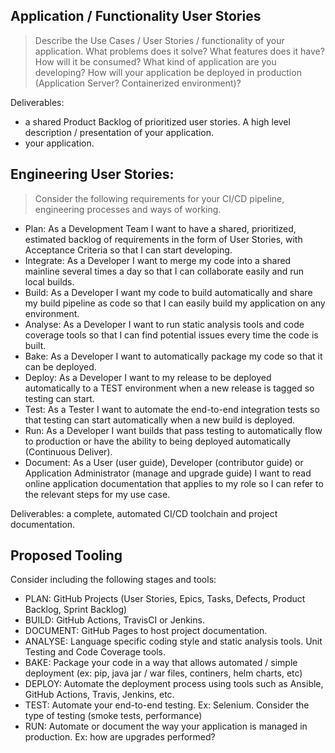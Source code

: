 Application / Functionality User Stories
----------------------------------------

> Describe the Use Cases / User Stories / functionality of your application. What problems does it solve? What features does it have? How will it be consumed? What kind of application are you developing? How will your application be deployed in production (Application Server? Containerized environment)?

Deliverables: 
- a shared Product Backlog of prioritized user stories. A high level description / presentation of your application.
- your application.


Engineering User Stories:
-------------------------

> Consider the following requirements for your CI/CD pipeline, engineering processes and ways of working.

- Plan: As a Development Team I want to have a shared, prioritized, estimated backlog of requirements in the form of User Stories, with Acceptance Criteria so that I can start developing.
- Integrate: As a Developer I want to merge my code into a shared mainline several times a day so that I can collaborate easily and run local builds.
- Build: As a Developer I want my code to build automatically and share my build pipeline as code so that I can easily build my application on any environment.
- Analyse: As a Developer I want to run static analysis tools and code coverage tools so that I can find potential issues every time the code is built.
- Bake: As a Developer I want to automatically package my code so that it can be deployed.
- Deploy: As a Developer I want to my release to be deployed automatically to a TEST environment when a new release is tagged so testing can start.
- Test: As a Tester I want to automate the end-to-end integration tests so that testing can start automatically when a new build is deployed.
- Run: As a Developer I want builds that pass testing to automatically flow to production or have the ability to being deployed automatically (Continuous Deliver).
- Document: As a User (user guide), Developer (contributor guide) or Application Administrator (manage and upgrade guide) I want to read online application documentation that applies to my role so I can refer to the relevant steps for my use case.

Deliverables: a complete, automated CI/CD toolchain and project documentation.

Proposed Tooling
----------------

Consider including the following stages and tools:

- PLAN: GitHub Projects (User Stories, Epics, Tasks, Defects, Product Backlog, Sprint Backlog)
- BUILD: GitHub Actions, TravisCI or Jenkins.
- DOCUMENT: GitHub Pages to host project documentation.
- ANALYSE: Language specific coding style and static analysis tools. Unit Testing and Code Coverage tools.
- BAKE: Package your code in a way that allows automated / simple deployment (ex: pip, java jar / war files, continers, helm charts, etc)
- DEPLOY: Automate the deployment process using tools such as Ansible, GitHub Actions, Travis, Jenkins, etc.
- TEST: Automate your end-to-end testing. Ex: Selenium. Consider the type of testing (smoke tests, performance)
- RUN: Automate or document the way your application is managed in production. Ex: how are upgrades performed?
